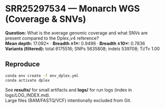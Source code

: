 # SRR25297534 — Monarch WGS (Coverage & SNVs)

**Question:** What is the average genomic coverage and what SNVs are present compared to the Dplex_v4 reference?  
**Mean depth:** 17.092× · **Breadth ≥1×:** 0.9498 · **Breadth ≥10×:** 0.7836  
**Variants (filtered):** total 6175516; SNPs 5635808; indels 539708; Ti/Tv 1.00

## Reproduce
```bash
conda env create -f env_dplex.yml
conda activate dplex
```
See **results/** for small artifacts and **logs/** for run logs (index in logs/LOG_INDEX.md).  
Large files (BAM/FASTQ/VCF) intentionally excluded from Git.
